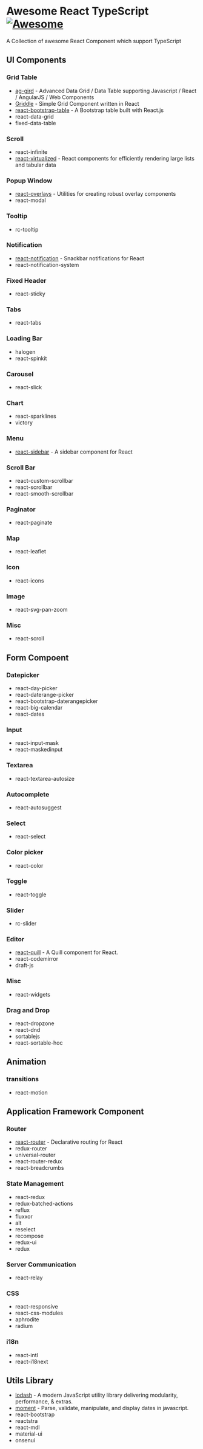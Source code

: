 # Awesome React TypeScript [![Awesome](https://awesome.re/badge.svg)](https://awesome.re)
A Collection of awesome React Component which support TypeScript

## UI Components

### Grid Table
* [ag-gird](https://github.com/ag-grid/ag-grid) - Advanced Data Grid / Data Table supporting Javascript / React / AngularJS / Web Components 
* [Griddle](https://github.com/GriddleGriddle/Griddle) - Simple Grid Component written in React 
* [react-bootstrap-table](https://github.com/AllenFang/react-bootstrap-table) - A Bootstrap table built with React.js 
* react-data-grid
* fixed-data-table

### Scroll
* react-infinite
* [react-virtualized](https://github.com/bvaughn/react-virtualized) -  React components for efficiently rendering large lists and tabular data 

### Popup Window
* [react-overlays](https://github.com/react-bootstrap/react-overlays) - Utilities for creating robust overlay components
* react-modal

### Tooltip
* rc-tooltip

### Notification
* [react-notification](https://github.com/pburtchaell/react-notification) - Snackbar notifications for React
* react-notification-system

### Fixed Header
* react-sticky

### Tabs
* react-tabs

### Loading Bar
* halogen
* react-spinkit

### Carousel
* react-slick

### Chart 
* react-sparklines
* victory

### Menu
* [react-sidebar](https://github.com/balloob/react-sidebar) - A sidebar component for React

### Scroll Bar
* react-custom-scrollbar
* react-scrollbar 
* react-smooth-scrollbar

### Paginator
* react-paginate 

### Map
* react-leaflet

### Icon
* react-icons   

### Image
* react-svg-pan-zoom

### Misc
* react-scroll

## Form Compoent

### Datepicker
* react-day-picker 
* react-daterange-picker 
* react-bootstrap-daterangepicker
* react-big-calendar 
* react-dates

### Input 
* react-input-mask 
* react-maskedinput 

### Textarea
* react-textarea-autosize

### Autocomplete
* react-autosuggest

### Select
* react-select 

### Color picker
* react-color 

### Toggle
* react-toggle

### Slider
* rc-slider

### Editor 
* [react-quill](https://github.com/zenoamaro/react-quill) - A Quill component for React.
* react-codemirror 
* draft-js 

### Misc
* react-widgets

### Drag and Drop
* react-dropzone
* react-dnd 
* sortablejs
* react-sortable-hoc 

## Animation

### transitions
* react-motion

## Application Framework Component

### Router
* [react-router](https://github.com/ReactTraining/react-router) - Declarative routing for React 
* redux-router
* universal-router 
* react-router-redux 
* react-breadcrumbs 

### State Management
* react-redux
* redux-batched-actions
* reflux
* fluxxor
* alt
* reselect
* recompose
* redux-ui
* redux

### Server Communication
* react-relay

### CSS
* react-responsive
* react-css-modules 
* aphrodite
* radium

### i18n
* react-intl
* react-i18next 

## Utils Library

* [lodash](https://github.com/lodash/lodash) - A modern JavaScript utility library delivering modularity, performance, & extras. 
* [moment](https://github.com/moment/moment) - Parse, validate, manipulate, and display dates in javascript. 
* react-bootstrap
* reactstra
* react-mdl
* material-ui
* onsenui
